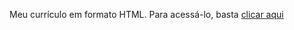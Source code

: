 Meu currículo em formato HTML.
Para acessá-lo, basta [clicar aqui](https://htmlpreview.github.io/?https://github.com/lxlx19/Curriculo_HTML/blob/main/Curriculo/index.html)
